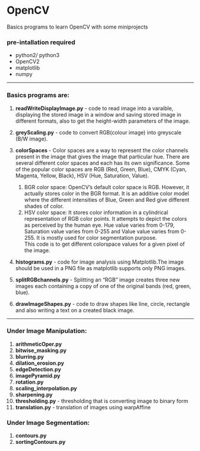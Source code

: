 # OpenCV
Basics programs to learn OpenCV with some miniprojects
### pre-intallation required
* python2/ python3
* OpenCV2
* matplotlib
* numpy

***
### Basics programs are:
1. **readWriteDisplayImage.py** - code to read image into a varaible, displaying the stored image in a window and saving stored image in different formats, also to get the height-width parameters of the image.

2. **greyScaling.py** - code to convert RGB(colour image) into greyscale (B/W image).

3. **colorSpaces** - Color spaces are a way to represent the color channels present in the image that gives the image that particular hue. There are several different color spaces and each has its own significance.
Some of the popular color spaces are RGB (Red, Green, Blue), CMYK (Cyan, Magenta, Yellow, Black), HSV (Hue, Saturation, Value).
   1. BGR color space: OpenCV’s default color space is RGB. However, it actually stores color in the BGR format. It is an additive color model where the different intensities of Blue, Green and Red give different shades of color.
   2. HSV color space: It stores color information in a cylindrical representation of RGB color points. It attempts to depict the colors as perceived by the human eye. Hue value varies from 0-179, Saturation value varies from 0-255 and Value value varies from 0-255. It is mostly used for color segmentation purpose.<br>
This code is to get different colorspace values for a given pixel of the image.<br>

4. **histograms.py** - code for image analysis using Matplotlib.The image should be used in a PNG file as matplotlib supports only PNG images.

5. **splitRGBchannels.py** - Splitting an “RGB” image creates three new images each containing a copy of one of the original bands (red, green, blue).

6. **drawImageShapes.py** - code to draw shapes like line, circle, rectangle and also writing a text on a created black image. 

***
### Under Image Manipulation:
1. **arithmeticOper.py** 	
2. **bitwise_masking.py** 
3. **blurring.py** 	
4. **dilation_erosion.py**
5. **edgeDetection.py** 
6. **imagePyramid.py** 	
7. **rotation.py** 
8. **scaling_interpolation.py** 	
9. **sharpening.py** 
10. **thresholding.py** - thresholding that is converting image to binary form 	
11. **translation.py** - translation of images using warpAffine 	

### Under Image Segmentation:
1. **contours.py**
2. **sortingContours.py**
